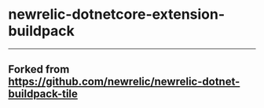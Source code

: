 # newrelic-dotnetcore-extension-buildpack
---
Forked from https://github.com/newrelic/newrelic-dotnet-buildpack-tile 
---

